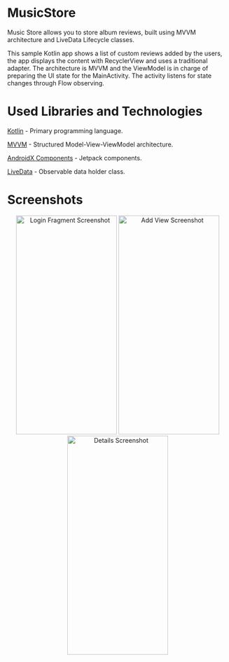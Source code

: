 # MusicStore
Music Store allows you to store album reviews, built using MVVM architecture and LiveData Lifecycle classes.

This sample Kotlin app shows a list of custom reviews added by the users, the app displays the content with RecyclerView and uses a traditional adapter. The architecture is MVVM and the ViewModel is in charge of preparing the UI state for the MainActivity. The activity listens for state changes through Flow observing.

# Used Libraries and Technologies
[Kotlin](https://kotlinlang.org/) - Primary programming language.

[MVVM](https://developer.android.com/topic/architecture) - Structured Model-View-ViewModel architecture.

[AndroidX Components](https://developer.android.com/jetpack/androidx/) - Jetpack components.

[LiveData](https://developer.android.com/topic/libraries/architecture/livedata) - Observable data holder class.

# Screenshots
<p align="center">
<img src="https://github.com/venfriti/MusicStore/assets/90982374/0c191fdd-44ef-4878-9536-653b58f1763e" alt="Login Fragment Screenshot" width="230" height="500">
<img src="https://github.com/venfriti/MusicStore/assets/90982374/8d94707d-afb4-4c3c-87cf-1c29af0215c8" alt="Add View Screenshot" width="230" height="500">
<img src="https://github.com/venfriti/MusicStore/assets/90982374/281de7f3-d097-49c4-9c3b-9ea78edab77b" alt="Details Screenshot" width="230" height="500">
</p>

